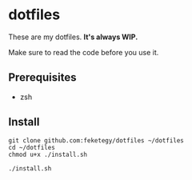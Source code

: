 # dotfiles

These are my dotfiles. **It's always WIP.**

Make sure to read the code before you use it.

## Prerequisites

- zsh

## Install

```shell
git clone github.com:feketegy/dotfiles ~/dotfiles
cd ~/dotfiles
chmod u+x ./install.sh

./install.sh
```
